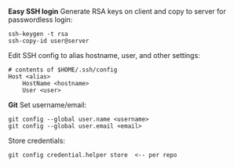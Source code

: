 **Easy SSH login**
Generate RSA keys on client and copy to server for passwordless login:
```
ssh-keygen -t rsa
ssh-copy-id user@server
```
Edit SSH config to alias hostname, user, and other settings:
```
# contents of $HOME/.ssh/config
Host <alias>
	HostName <hostname>
	User <user>
```

**Git**
Set username/email:
```
git config --global user.name <username>
git config --global user.email <email>
```
Store credentials:
```
git config credential.helper store	<-- per repo
```
